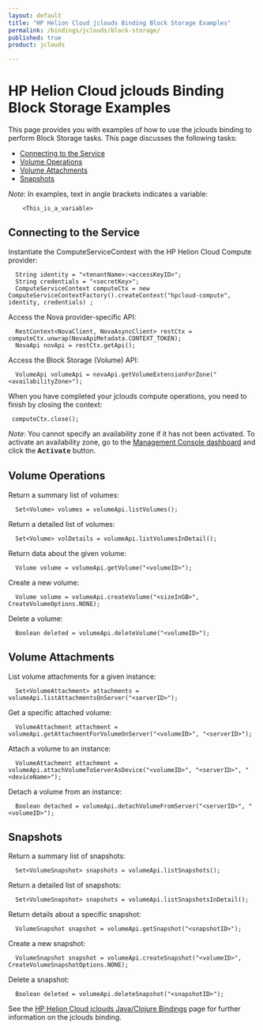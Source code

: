 ```yaml
---
layout: default
title: "HP Helion Cloud jclouds Binding Block Storage Examples"
permalink: /bindings/jclouds/block-storage/
published: true
product: jclouds

---
```

# HP Helion Cloud jclouds Binding Block Storage Examples

This page provides you with examples of how to use the jclouds binding to perform Block Storage tasks.  This page discusses the following tasks:

* [Connecting to the Service](#ConnectingtotheService)
* [Volume Operations](#VolumeOperations)
* [Volume Attachments](#VolumeAttachments)
* [Snapshots](#Snapshots)

*Note*: In examples, text in angle brackets indicates a variable:

        <This_is_a_variable>

<h2 id="ConnectingtotheService">Connecting to the Service</h2>

Instantiate the ComputeServiceContext with the HP Helion Cloud Compute provider:  

      String identity = "<tenantName>:<accessKeyID>";  
      String credentials = "<secretKey>";  
      ComputeServiceContext computeCtx = new ComputeServiceContextFactory().createContext("hpcloud-compute", identity, credentials) ;  

Access the Nova provider-specific API:

      RestContext<NovaClient, NovaAsyncClient> restCtx = computeCtx.unwrap(NovaApiMetadata.CONTEXT_TOKEN);
      NovaApi novApi = restCtx.getApi();

Access the Block Storage (Volume) API:  

      VolumeApi volumeApi = novaApi.getVolumeExtensionForZone("<availabilityZone>");  

When you have completed your jclouds compute operations, you need to finish by closing the context:

     computeCtx.close(); 

*Note*: You cannot specify an availability zone if it has not been activated.  To activate an availability zone, go to the [Management Console dashboard](https://console.hpcloud.com/) and click the <font face="courier"><strong>Activate</font></strong> button.

<h2 id="VolumeOperations">Volume Operations</h2>

Return a summary list of volumes:  

      Set<Volume> volumes = volumeApi.listVolumes();  

Return a detailed list of volumes:  

      Set<Volume> volDetails = volumeApi.listVolumesInDetail();  

Return data about the given volume:  

      Volume volume = volumeApi.getVolume("<volumeID>");  

Create a new volume:  

      Volume volume = volumeApi.createVolume("<sizeInGB>", CreateVolumeOptions.NONE);  

Delete a volume:  

      Boolean deleted = volumeApi.deleteVolume("<volumeID>");  


<h2 id="VolumeAttachments">Volume Attachments</h2>

List volume attachments for a given instance:  

      Set<VolumeAttachment> attachments = volumeApi.listAttachmentsOnServer("<serverID>");  

Get a specific attached volume:   

      VolumeAttachment attachment = volumeApi.getAttachmentForVolumeOnServer("<volumeID>", "<serverID>");  

Attach a volume to an instance:  

      VolumeAttachment attachment = volumeApi.attachVolumeToServerAsDevice("<volumeID>", "<serverID>", "<deviceName>");  

Detach a volume from an instance:  

      Boolean detached = volumeApi.detachVolumeFromServer("<serverID>", "<volumeID>");  

<h2 id="Snapshots">Snapshots</h2>

Return a summary list of snapshots:  

      Set<VolumeSnapshot> snapshots = volumeApi.listSnapshots();  

Return a detailed list of snapshots:  

      Set<VolumeSnapshot> snapshots = volumeApi.listSnapshotsInDetail();  

Return details about a specific snapshot:  

      VolumeSnapshot snapshot = volumeApi.getSnapshot("<snapshotID>");

Create a new snapshot:  

      VolumeSnapshot snapshot = volumeApi.createSnapshot("<volumeID>", CreateVolumeSnapshotOptions.NONE); 

Delete a snapshot:  

      Boolean deleted = volumeApi.deleteSnapshot("<snapshotID>");  


See the [HP Helion Cloud jclouds Java/Clojure Bindings](/bindings/jclouds) page for further information on the jclouds binding.
